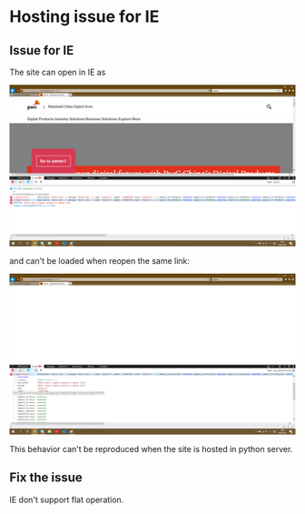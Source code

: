 # Hosting issue for IE

## Issue for IE

The site can open in IE as 

![Load success](pic/p2.png)

and can't be loaded when reopen the same link:

![Load failed](pic/p1.png)

This behavior can't be reproduced when the site is hosted in python server.

## Fix the issue 

IE don't support flat operation.